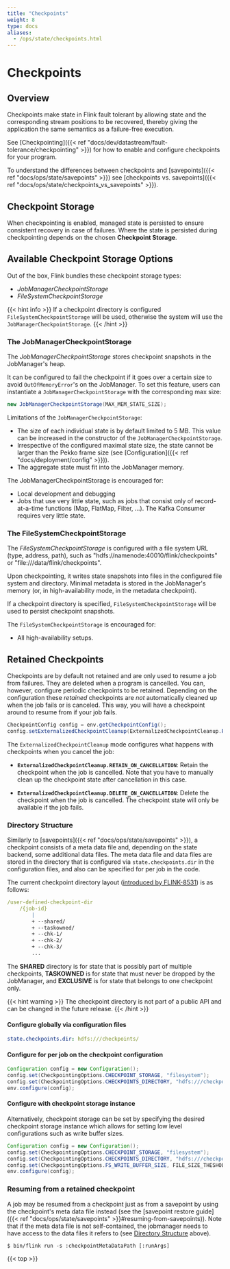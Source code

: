 ```yaml
---
title: "Checkpoints"
weight: 8
type: docs
aliases:
  - /ops/state/checkpoints.html
---
```

<!--
Licensed to the Apache Software Foundation (ASF) under one
or more contributor license agreements.  See the NOTICE file
distributed with this work for additional information
regarding copyright ownership.  The ASF licenses this file
to you under the Apache License, Version 2.0 (the
"License"); you may not use this file except in compliance
with the License.  You may obtain a copy of the License at

  http://www.apache.org/licenses/LICENSE-2.0

Unless required by applicable law or agreed to in writing,
software distributed under the License is distributed on an
"AS IS" BASIS, WITHOUT WARRANTIES OR CONDITIONS OF ANY
KIND, either express or implied.  See the License for the
specific language governing permissions and limitations
under the License.
-->

# Checkpoints

## Overview

Checkpoints make state in Flink fault tolerant by allowing state and the
corresponding stream positions to be recovered, thereby giving the application
the same semantics as a failure-free execution.

See [Checkpointing]({{< ref "docs/dev/datastream/fault-tolerance/checkpointing" >}}) for how to enable and
configure checkpoints for your program.

To understand the differences between checkpoints and [savepoints]({{< ref "docs/ops/state/savepoints" >}}) see [checkpoints vs. savepoints]({{< ref "docs/ops/state/checkpoints_vs_savepoints" >}}).

## Checkpoint Storage

When checkpointing is enabled, managed state is persisted to ensure consistent recovery in case of failures.
Where the state is persisted during checkpointing depends on the chosen **Checkpoint Storage**.

## Available Checkpoint Storage Options

Out of the box, Flink bundles these checkpoint storage types:

 - *JobManagerCheckpointStorage*
 - *FileSystemCheckpointStorage*

{{< hint info >}}
If a checkpoint directory is configured `FileSystemCheckpointStorage` will be used, otherwise the system will use the `JobManagerCheckpointStorage`.
{{< /hint >}}

### The JobManagerCheckpointStorage

The *JobManagerCheckpointStorage* stores checkpoint snapshots in the JobManager's heap.

It can be configured to fail the checkpoint if it goes over a certain size to avoid `OutOfMemoryError`'s on the JobManager. To set this feature, users can instantiate a `JobManagerCheckpointStorage` with the corresponding max size:

```java
new JobManagerCheckpointStorage(MAX_MEM_STATE_SIZE);
```

Limitations of the `JobManagerCheckpointStorage`:

  - The size of each individual state is by default limited to 5 MB. This value can be increased in the constructor of the `JobManagerCheckpointStorage`.
  - Irrespective of the configured maximal state size, the state cannot be larger than the Pekko frame size (see [Configuration]({{< ref "docs/deployment/config" >}})).
  - The aggregate state must fit into the JobManager memory.

The JobManagerCheckpointStorage is encouraged for:

  - Local development and debugging
  - Jobs that use very little state, such as jobs that consist only of record-at-a-time functions (Map, FlatMap, Filter, ...). The Kafka Consumer requires very little state.

### The FileSystemCheckpointStorage

The *FileSystemCheckpointStorage* is configured with a file system URL (type, address, path), such as "hdfs://namenode:40010/flink/checkpoints" or "file:///data/flink/checkpoints".

Upon checkpointing, it writes state snapshots into files in the configured file system and directory. Minimal metadata is stored in the JobManager's memory (or, in high-availability mode, in the metadata checkpoint).

If a checkpoint directory is specified, `FileSystemCheckpointStorage` will be used to persist checkpoint snapshots. 

The `FileSystemCheckpointStorage` is encouraged for:

  - All high-availability setups.


## Retained Checkpoints

Checkpoints are by default not retained and are only used to resume a
job from failures. They are deleted when a program is cancelled.
You can, however, configure periodic checkpoints to be retained.
Depending on the configuration these *retained* checkpoints are *not*
automatically cleaned up when the job fails or is canceled.
This way, you will have a checkpoint around to resume from if your job fails.

```java
CheckpointConfig config = env.getCheckpointConfig();
config.setExternalizedCheckpointCleanup(ExternalizedCheckpointCleanup.RETAIN_ON_CANCELLATION);
```

The `ExternalizedCheckpointCleanup` mode configures what happens with checkpoints when you cancel the job:

- **`ExternalizedCheckpointCleanup.RETAIN_ON_CANCELLATION`**: Retain the checkpoint when the job is cancelled. Note that you have to manually clean up the checkpoint state after cancellation in this case.

- **`ExternalizedCheckpointCleanup.DELETE_ON_CANCELLATION`**: Delete the checkpoint when the job is cancelled. The checkpoint state will only be available if the job fails.

### Directory Structure

Similarly to [savepoints]({{< ref "docs/ops/state/savepoints" >}}), a checkpoint consists
of a meta data file and, depending on the state backend, some additional data
files. The meta data file and data files are stored in the directory that is
configured via `state.checkpoints.dir` in the configuration files, 
and also can be specified for per job in the code.

The current checkpoint directory layout ([introduced by FLINK-8531](https://issues.apache.org/jira/browse/FLINK-8531)) is as follows:

```yaml
/user-defined-checkpoint-dir
    /{job-id}
        |
        + --shared/
        + --taskowned/
        + --chk-1/
        + --chk-2/
        + --chk-3/
        ...
```

The **SHARED** directory is for state that is possibly part of multiple checkpoints, **TASKOWNED** is for state that must never be dropped by the JobManager, and **EXCLUSIVE** is for state that belongs to one checkpoint only. 

{{< hint warning >}}
The checkpoint directory is not part of a public API and can be changed in the future release.
{{< /hint >}}

#### Configure globally via configuration files

```yaml
state.checkpoints.dir: hdfs:///checkpoints/
```

#### Configure for per job on the checkpoint configuration

```java
Configuration config = new Configuration();
config.set(CheckpointingOptions.CHECKPOINT_STORAGE, "filesystem");
config.set(CheckpointingOptions.CHECKPOINTS_DIRECTORY, "hdfs:///checkpoints-data/");
env.configure(config);
```

#### Configure with checkpoint storage instance

Alternatively, checkpoint storage can be set by specifying the desired checkpoint storage instance which allows for setting low level configurations such as write buffer sizes. 

```java
Configuration config = new Configuration();
config.set(CheckpointingOptions.CHECKPOINT_STORAGE, "filesystem");
config.set(CheckpointingOptions.CHECKPOINTS_DIRECTORY, "hdfs:///checkpoints-data/");
config.set(CheckpointingOptions.FS_WRITE_BUFFER_SIZE, FILE_SIZE_THESHOLD);
env.configure(config);
```

### Resuming from a retained checkpoint

A job may be resumed from a checkpoint just as from a savepoint
by using the checkpoint's meta data file instead (see the
[savepoint restore guide]({{< ref "docs/ops/state/savepoints" >}}#resuming-from-savepoints)). Note that if the
meta data file is not self-contained, the jobmanager needs to have access to
the data files it refers to (see [Directory Structure](#directory-structure)
above).

```shell
$ bin/flink run -s :checkpointMetaDataPath [:runArgs]
```

{{< top >}}

